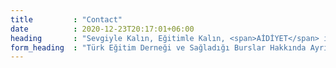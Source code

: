 ```yaml
---
title         : "Contact"
date          : 2020-12-23T20:17:01+06:00
heading       : "Sevgiyle Kalın, Eğitimle Kalın, <span>AİDİYET</span> ile Kalın."
form_heading  : "Türk Eğitim Derneği ve Sağladığı Burslar Hakkında Ayrıntılı Bilgi İçin:"
---
```


